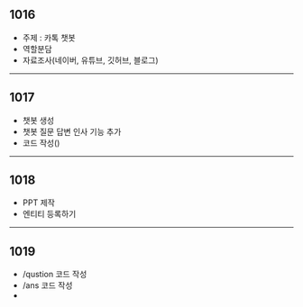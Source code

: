 ## 1016
* 주제 : 카톡 챗봇
* 역할분담
* 자료조사(네이버, 유튜브, 깃허브, 블로그)

---
## 1017
* 챗봇 생성
* 챗봇 질문 답변 인사 기능 추가
* 코드 작성()

---
## 1018
* PPT 제작
* 엔티티 등록하기

---
## 1019
* /qustion 코드 작성
* /ans 코드 작성
* 